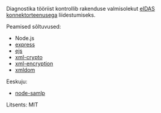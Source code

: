 Diagnostika tööriist kontrollib rakenduse valmisolekut [eIDAS konnektorteenusega](https://e-gov.github.io/eIDAS-Connector/) liidestumiseks.

Peamised sõltuvused:
- Node.js
- [express](http://expressjs.com/en/4x/api.html)
- [ejs](https://www.npmjs.com/package/ejs)
- [xml-crypto](https://www.npmjs.com/package/xml-crypto)
- [xml-encryption](https://www.npmjs.com/package/xml-encryption)
- [xmldom](https://www.npmjs.com/package/xmldom)

Eeskuju:
- [node-samlp](https://github.com/auth0/node-samlp)

Litsents: MIT